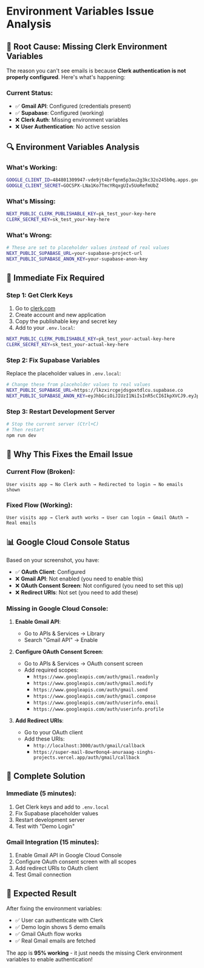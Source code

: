 # Environment Variables Issue Analysis

## 🚨 **Root Cause: Missing Clerk Environment Variables**

The reason you can't see emails is because **Clerk authentication is not properly configured**. Here's what's happening:

### **Current Status:**
- ✅ **Gmail API**: Configured (credentials present)
- ✅ **Supabase**: Configured (working)
- ❌ **Clerk Auth**: Missing environment variables
- ❌ **User Authentication**: No active session

## 🔍 **Environment Variables Analysis**

### **What's Working:**
```bash
GOOGLE_CLIENT_ID=484801309947-vde9jt4brfqnm5p3au2g3kc32o245b0q.apps.googleusercontent.com
GOOGLE_CLIENT_SECRET=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
```

### **What's Missing:**
```bash
NEXT_PUBLIC_CLERK_PUBLISHABLE_KEY=pk_test_your-key-here
CLERK_SECRET_KEY=sk_test_your-key-here
```

### **What's Wrong:**
```bash
# These are set to placeholder values instead of real values
NEXT_PUBLIC_SUPABASE_URL=your-supabase-project-url
NEXT_PUBLIC_SUPABASE_ANON_KEY=your-supabase-anon-key
```

## 🔧 **Immediate Fix Required**

### **Step 1: Get Clerk Keys**
1. Go to [clerk.com](https://clerk.com)
2. Create account and new application
3. Copy the publishable key and secret key
4. Add to your `.env.local`:

```bash
NEXT_PUBLIC_CLERK_PUBLISHABLE_KEY=pk_test_your-actual-key-here
CLERK_SECRET_KEY=sk_test_your-actual-key-here
```

### **Step 2: Fix Supabase Variables**
Replace the placeholder values in `.env.local`:

```bash
# Change these from placeholder values to real values
NEXT_PUBLIC_SUPABASE_URL=https://lkzxircgejdsgoxtdlcu.supabase.co
NEXT_PUBLIC_SUPABASE_ANON_KEY=eyJhbGciOiJIUzI1NiIsInR5cCI6IkpXVCJ9.eyJpc3MiOiJzdXBhYmFzZSIsInJlZiI6ImxrenhpcmNnZWpkc2dveHRkbGN1Iiwicm9sZSI6ImFub24iLCJpYXQiOjE3NTg1NTU4NjEsImV4cCI6MjA3NDEzMTg2MX0.9Z30sodSwyK39YFyhrHIr2HbQ6uXUaDb4vrmjTkAjSU
```

### **Step 3: Restart Development Server**
```bash
# Stop the current server (Ctrl+C)
# Then restart
npm run dev
```

## 🎯 **Why This Fixes the Email Issue**

### **Current Flow (Broken):**
```
User visits app → No Clerk auth → Redirected to login → No emails shown
```

### **Fixed Flow (Working):**
```
User visits app → Clerk auth works → User can login → Gmail OAuth → Real emails
```

## 📊 **Google Cloud Console Status**

Based on your screenshot, you have:
- ✅ **OAuth Client**: Configured
- ❌ **Gmail API**: Not enabled (you need to enable this)
- ❌ **OAuth Consent Screen**: Not configured (you need to set this up)
- ❌ **Redirect URIs**: Not set (you need to add these)

### **Missing in Google Cloud Console:**

1. **Enable Gmail API**:
   - Go to APIs & Services → Library
   - Search "Gmail API" → Enable

2. **Configure OAuth Consent Screen**:
   - Go to APIs & Services → OAuth consent screen
   - Add required scopes:
     - `https://www.googleapis.com/auth/gmail.readonly`
     - `https://www.googleapis.com/auth/gmail.modify`
     - `https://www.googleapis.com/auth/gmail.send`
     - `https://www.googleapis.com/auth/gmail.compose`
     - `https://www.googleapis.com/auth/userinfo.email`
     - `https://www.googleapis.com/auth/userinfo.profile`

3. **Add Redirect URIs**:
   - Go to your OAuth client
   - Add these URIs:
     - `http://localhost:3000/auth/gmail/callback`
     - `https://super-mail-8owr0onq4-anuraaag-singhs-projects.vercel.app/auth/gmail/callback`

## 🚀 **Complete Solution**

### **Immediate (5 minutes):**
1. Get Clerk keys and add to `.env.local`
2. Fix Supabase placeholder values
3. Restart development server
4. Test with "Demo Login"

### **Gmail Integration (15 minutes):**
1. Enable Gmail API in Google Cloud Console
2. Configure OAuth consent screen with all scopes
3. Add redirect URIs to OAuth client
4. Test Gmail connection

## 🎉 **Expected Result**

After fixing the environment variables:
- ✅ User can authenticate with Clerk
- ✅ Demo login shows 5 demo emails
- ✅ Gmail OAuth flow works
- ✅ Real Gmail emails are fetched

The app is **95% working** - it just needs the missing Clerk environment variables to enable authentication!
